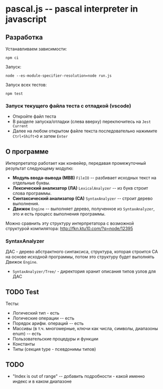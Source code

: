 # pascal.js -- pascal interpreter in javascript

## Разработка

Устанавливаем зависимости:

```shell
npm ci
```

Запуск:

```shell
node --es-module-specifier-resolution=node run.js 
```

Запуск всех тестов:

```shell
npm test
```
### Запуск текущего файла теста с отладкой (vscode)

* Откройте файл теста
* В разделе запуска/отладки (слева вверху) переключитесь на `Jest Current`
* Далее на любом открытом файле текста последовательно нажимите `Ctrl+Shift+D` и затем `Enter`


## О программе 

Интерпретатор работает как конвейер, передавая промежуточный результат следующему модулю:
* **Модуль ввода-вывода (МВВ)** `FileIO` -- разбивает исходных текст на отдельные буквы.
* **Лексический анализатор (ЛА)** `LexicalAnalyzer` -- из букв строит слова программы.
* **Синтаксический анализатор (СА)** `SyntaxAnalyzer` -- строит дерево выполнения.
* **Движок** `Engine` -- выполняет дерево, полученное из `SyntaxAnalyzer`, это и есть процесс выполнения программы.

Можно сравнить эту структуру интерпретатора с возможной структурой компилятора: http://fkn.ktu10.com/?q=node/12395


### SyntaxAnalyzer

ДАС - дерево абстрактного синтаксиса, структура, которая строится СА на основе исходной программы, 
потом это структуру будет выполнять Движок `Engine`.

* `SyntaxAnalyzer/Tree/` - директория хранит описания типов узлов для ДАС

## TODO Test

 Тесты:
 * Логический тип - есть
 * Логические операции -- есть
 * Порядок арифм. операций -- есть
 * Массивы (в т.ч. многомерные, ключи как числа, символы, диапазоны enum) -- есть
 * Пользовательские процедуры и функции 
 * Константы
 * Типы (секция type - псевдонимы типов)
 
## TODO

* "Index is out of range" -- добавить подробности - какой именно индекс и в каком диапазоне
